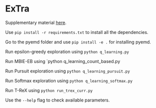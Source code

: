 # ExTra

Supplementary material [here](AAMAS__Supplementary_Material.pdf).

Use `pip install -r requirements.txt` to install all the dependencies.

Go to the pyemd folder and use `pip install -e .` for installing pyemd.

Run epsilon-greedy exploration using `python q_learning.py`

Run MBIE-EB using `python q_learning_count_based.py

Run Pursuit exploration using `python q_learning_pursuit.py`

Run Softmax exploration using `python q_learning_softmax.py`

Run T-ReX using `python run_trex_curr.py` 

Use the `--help` flag to check available parameters.
